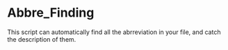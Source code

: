 # Abbre_Finding
This script can automatically find all the abrreviation in your file, and catch the description of them.
